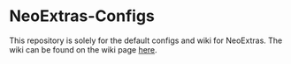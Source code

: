 # NeoExtras-Configs

This repository is solely for the default configs and wiki for NeoExtras.
The wiki can be found on the wiki page [here](https://github.com/Neovitalism/NeoExtras-Configs/wiki).

